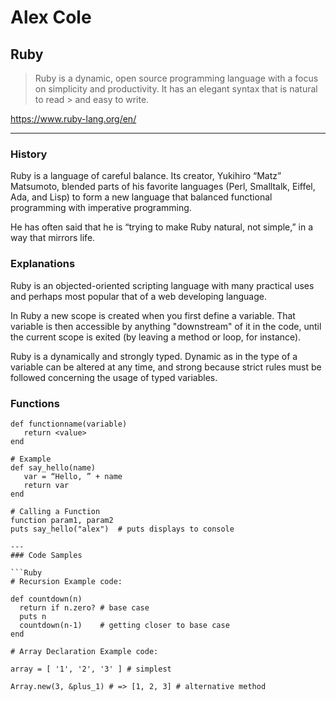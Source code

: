 Alex Cole
===============

Ruby
---

> Ruby is a dynamic, open source programming language with a focus on 
> simplicity and productivity. It has an elegant syntax that is natural to read > and easy to write.
> 

https://www.ruby-lang.org/en/

---
### History
Ruby is a language of careful balance. Its creator, Yukihiro “Matz” Matsumoto, blended parts of his favorite languages (Perl, Smalltalk, Eiffel, Ada, and Lisp) to form a new language that balanced functional programming with imperative programming.

He has often said that he is “trying to make Ruby natural, not simple,” in a way that mirrors life.

### Explanations
Ruby is an objected-oriented scripting language with many practical uses and
perhaps most popular that of a web developing language.

In Ruby a new scope is created when you first define a variable. That variable is then accessible by anything "downstream" of it in the code, until the current scope is exited (by leaving a method or loop, for instance).

Ruby is a dynamically and strongly typed. Dynamic as in the type of a variable
can be altered at any time, and strong because strict rules must be followed
concerning the usage of typed variables.

### Functions

```Syntax
def functionname(variable)
   return <value>
end

# Example
def say_hello(name)
   var = “Hello, ” + name
   return var
end

# Calling a Function
function param1, param2
puts say_hello("alex")	# puts displays to console

---
### Code Samples

```Ruby
# Recursion Example code:

def countdown(n)
  return if n.zero? # base case
  puts n
  countdown(n-1)    # getting closer to base case 
end  

# Array Declaration Example code:

array = [ '1', '2', '3' ] # simplest

Array.new(3, &plus_1) # => [1, 2, 3] # alternative method




